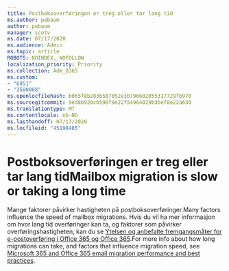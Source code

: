 ```yaml
---
title: Postboksoverføringen er treg eller tar lang tid
ms.author: pebaum
author: pebaum
manager: scotv
ms.date: 07/17/2020
ms.audience: Admin
ms.topic: article
ROBOTS: NOINDEX, NOFOLLOW
localization_priority: Priority
ms.collection: Adm_O365
ms.custom:
- "6051"
- "3500008"
ms.openlocfilehash: b065f8b2836507052e3b796602055317729fb970
ms.sourcegitcommit: 9ed8b920cb598f9e22f54964029b3bef8e22a630
ms.translationtype: MT
ms.contentlocale: nb-NO
ms.lasthandoff: 07/17/2020
ms.locfileid: "45198485"
---
```

# <a name="mailbox-migration-is-slow-or-taking-a-long-time"></a><span data-ttu-id="ebd4c-102">Postboksoverføringen er treg eller tar lang tid</span><span class="sxs-lookup"><span data-stu-id="ebd4c-102">Mailbox migration is slow or taking a long time</span></span>

<span data-ttu-id="ebd4c-103">Mange faktorer påvirker hastigheten på postboksoverføringer.</span><span class="sxs-lookup"><span data-stu-id="ebd4c-103">Many factors influence the speed of mailbox migrations.</span></span> <span data-ttu-id="ebd4c-104">Hvis du vil ha mer informasjon om hvor lang tid overføringer kan ta, og faktorer som påvirker overføringshastigheten, kan du se [Ytelsen og anbefalte fremgangsmåter for e-postoverføring i Office 365 og Office 365](https://docs.microsoft.com/exchange/mailbox-migration/office-365-migration-best-practices).</span><span class="sxs-lookup"><span data-stu-id="ebd4c-104">For more info about how long migrations can take, and factors that influence migration speed, see [Microsoft 365 and Office 365 email migration performance and best practices](https://docs.microsoft.com/exchange/mailbox-migration/office-365-migration-best-practices).</span></span>